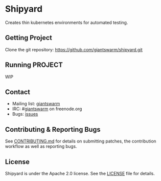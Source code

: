 # Shipyard

Creates thin kubernetes environments for automated testing.

## Getting Project

Clone the git repository: https://github.com/giantswarm/shipyard.git

## Running PROJECT

WIP

## Contact

- Mailing list: [giantswarm](https://groups.google.com/forum/!forum/giantswarm)
- IRC: #[giantswarm](irc://irc.freenode.org:6667/#giantswarm) on freenode.org
- Bugs: [issues](https://github.com/giantswarm/shipyard/issues)

## Contributing & Reporting Bugs

See [CONTRIBUTING.md](/giantswarm/shipyard/blob/master/CONTRIBUTING.md) for details on submitting patches, the contribution workflow as well as reporting bugs.

## License

Shipyard is under the Apache 2.0 license. See the [LICENSE](/giantswarm/shipyard/blob/master/LICENSE) file for details.
